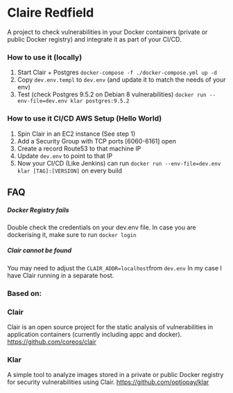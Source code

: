 # Claire Redfield

A project to check vulnerabilities in your Docker containers (private or public Docker registry) and integrate it as part of your CI/CD.

### How to use it (locally)

1) Start Clair + Postgres `docker-compose -f ./docker-compose.yml up -d`
2) Copy `dev.env.templ` to `dev.env` (and update it to match the needs of your env)
3) Test (check Postgres 9.5.2 on Debian 8 vulnerabilities) `docker run --env-file=dev.env klar postgres:9.5.2`

### How to use it CI/CD AWS Setup (Hello World)
1) Spin Clair in an EC2 instance (See step 1)
2) Add a Security Group with TCP ports [6060-6161] open
3) Create a record Route53 to that machine IP
4) Update `dev.env` to point to that IP
5) Now your CI/CD (Like Jenkins) can run `docker run --env-file=dev.env klar [TAG]:[VERSION]` on every build

## FAQ
##### Docker Registry fails
Double check the credentials on your dev.env file.
In case you are dockerising it, make sure to run
`docker login`

##### Clair cannot be found
You may need to adjust the `CLAIR_ADDR=localhost`from `dev.env`
In my case I have Clair running in a separate host.
 
### Based on:

### Clair
Clair is an open source project for the static analysis of vulnerabilities in application containers (currently including appc and docker).
https://github.com/coreos/clair

### Klar
A simple tool to analyze images stored in a private or public Docker registry for security vulnerabilities using Clair.
https://github.com/optiopay/klar